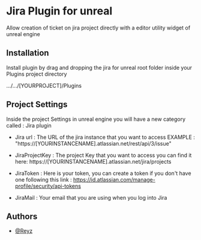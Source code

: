 
# Jira Plugin for unreal
Allow creation of ticket on jira project directly with a editor utility widget of unreal engine



## Installation

Install plugin by drag and dropping the jira for unreal root folder inside your Plugins project directory

.../.../[YOURPROJECT]/Plugins


    

## Project Settings

Inside the project Settings in unreal engine you will have a new category called : Jira plugin

- Jira url : The URL of the jira instance that you want to access  EXAMPLE : "https://[YOURINSTANCENAME].atlassian.net/rest/api/3/issue"

- JiraProjectKey : The project Key that you want to access you can find it here: https://[YOURINSTANCENAME].atlassian.net/jira/projects

- JiraToken :  Here is your token, you can create a token if you don't have one following this link : https://id.atlassian.com/manage-profile/security/api-tokens

- JiraMail :  Your email that you are using when you log into Jira 
## Authors

- [@Reyz](https://github.com/Renan-Yilmaz)

